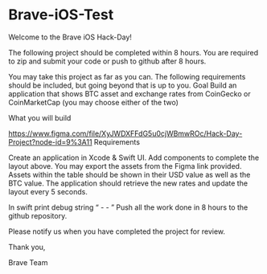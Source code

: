 # Brave-iOS-Test

Welcome to the Brave iOS Hack-Day! 

The following project should be completed within 8 hours. You are required to zip and submit your code or push to github after 8 hours.

You may take this project as far as you can. The following requirements should be included, but going beyond that is up to you.
Goal
Build an application that shows BTC asset and exchange rates from 
CoinGecko or CoinMarketCap (you may choose either of the two)


What you will build

https://www.figma.com/file/XyJWDXFFdG5u0cjWBmwROc/Hack-Day-Project?node-id=9%3A11 
Requirements

Create an application in Xcode & Swift UI.
Add components to complete the layout above. You may export the assets from the Figma link provided.
Assets within the table should be shown in their USD value as well as the BTC value.
The application should retrieve the new rates and update the layout  every 5 seconds.

In swift print debug string “<currency> - <USD> - <BTC value>”
Push all the work done in 8 hours to the github repository.


Please notify us when you have completed the project for review.

Thank you,

Brave Team

